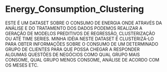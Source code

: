 # Energy_Consumption_Clustering
ESTE É UM DATASET SOBRE O CONSUMO DE ENERGIA ONDE ATRAVÉS DA ANÁLISE E DO TRATAMENTO DOS DADOS PODEMOS REALIZAR A GERAÇÃO DE MODELOS PREDITIVOS DE REGRESSÃO, CLUSTERIZAÇÃO OU ATÉ TIME SERIES. MINHA IDÉIA NESTE DATASET É CLUSTERIZÁ-LO PARA OBTER INFORMAÇÕES SOBRE O CONSUMO DE UM DETERMINADO GRUPO DE CLIENTES PARA QUE POSSA CHEGAR A RESPONDER ALGUMAS QUESTÕES DE NEGÓCIOS COMO QUAL GRUPO MAIS CONSOME, QUAL GRUPO MENOS CONSOME, ANÁLISE DE ACORDO COM OS MESES ETC.
